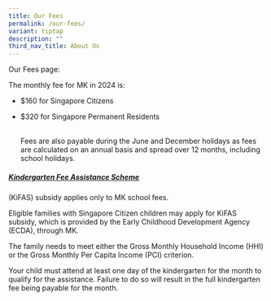 ```yaml
---
title: Our Fees
permalink: /our-fees/
variant: tiptap
description: ""
third_nav_title: About Us
---
```

<p>Our Fees page:</p>
<p>The monthly fee for MK in 2024 is:</p>
<ul>
<li>
<p>$160 for Singapore Citizens</p>
</li>
<li>
<p>$320 for Singapore Permanent Residents</p>
<p>
<br>Fees are also payable during the June and December holidays as fees are
calculated on an annual basis and spread over 12 months, including school
holidays.&nbsp;</p>
</li>
</ul>
<h5><strong><u>Kindergarten Fee Assistance Scheme</u></strong></h5>
<p>(KiFAS) subsidy applies only to MK school fees.</p>
<p>Eligible families with Singapore Citizen children may apply for KiFAS
subsidy, which is provided by the Early Childhood Development Agency (ECDA),
through MK.</p>
<p>The family needs to meet either the Gross Monthly Household Income (HHI)
or the Gross Monthly Per Capita Income (PCI) criterion.</p>
<p>Your child must attend at least one day of the kindergarten for the month
to qualify for the assistance. Failure to do so will result in the full
kindergarten fee being payable for the month.</p>
<p>
<br>
</p>
